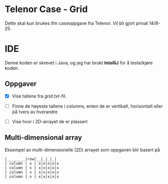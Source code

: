 # Telenor Case - Grid

Dette skal kun brukes ifm caseoppgave fra Telenor. Vil bli gjort privat 14/8-25.




# IDE

Denne koden er skrevet i Java, og jeg har brukt **IntelliJ** for å teste/kjøre koden.

## Oppgaver

 - [x] Vise tallene fra *grid.txt*-fil.
 - [ ] Finne de høyeste tallene i columns, enten de er vertikalt, horisontalt eller på tvers av hverandre
 - [ ] Vise hvor i 2D-arrayet de er plassert


## Multi-dimensional array

Eksempel av multi-dimensionelle (2D) arrayet som oppgaven blir basert på
```
|________|row|__|_|_|_| 
| column | x | x|x|x|x|x
| column | x | x|x|x|x|x
| column | x | x|x|x|x|x
| column | x | x|x|x|x|x
```


